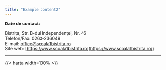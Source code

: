 ```yaml
---
title: "Example content2"
---
```


**Date de contact:**

Bistrița, Str. B-dul Independenței, Nr. 46\
Telefon/Fax: 0263-236049\
E-mail: [office@scoala1bistrita.ro](mailto:office@scoala1bistrita.ro)\
Site web: [https://www.scoala1bistrita.ro](https://www.scoala1bistrita.ro/)
___
{{< harta width=100% >}}
